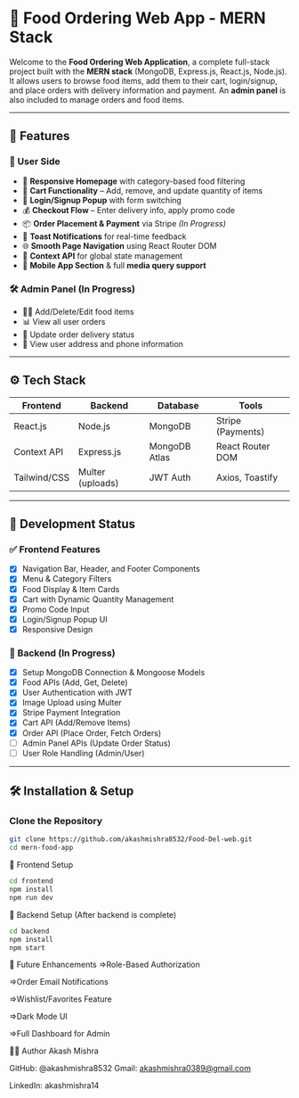 # 🍕 Food Ordering Web App - MERN Stack

Welcome to the **Food Ordering Web Application**, a complete full-stack project built with the **MERN stack** (MongoDB, Express.js, React.js, Node.js). It allows users to browse food items, add them to their cart, login/signup, and place orders with delivery information and payment. An **admin panel** is also included to manage orders and food items.

---

## 🚀 Features

### 👤 User Side

- 📱 **Responsive Homepage** with category-based food filtering
- 🛒 **Cart Functionality** – Add, remove, and update quantity of items
- 🔐 **Login/Signup Popup** with form switching
- 💰 **Checkout Flow** – Enter delivery info, apply promo code
- 📦 **Order Placement & Payment** via Stripe *(In Progress)*
- 💬 **Toast Notifications** for real-time feedback
- 🌐 **Smooth Page Navigation** using React Router DOM
- 🎯 **Context API** for global state management
- 📲 **Mobile App Section** & full **media query support**

### 🛠️ Admin Panel (In Progress)

- 👨‍🍳 Add/Delete/Edit food items
- 📊 View all user orders
- 🚚 Update order delivery status
- 📍 View user address and phone information

---

## ⚙️ Tech Stack

| Frontend | Backend | Database | Tools |
|----------|---------|----------|-------|
| React.js | Node.js | MongoDB  | Stripe (Payments) |
| Context API | Express.js | MongoDB Atlas | React Router DOM |
| Tailwind/CSS | Multer (uploads) | JWT Auth | Axios, Toastify |

---

## 📌 Development Status

### ✅ Frontend Features

- [x] Navigation Bar, Header, and Footer Components
- [x] Menu & Category Filters
- [x] Food Display & Item Cards
- [x] Cart with Dynamic Quantity Management
- [x] Promo Code Input
- [x] Login/Signup Popup UI
- [x] Responsive Design

### 🧪 Backend (In Progress)

- [x] Setup MongoDB Connection & Mongoose Models
- [x] Food APIs (Add, Get, Delete)
- [x] User Authentication with JWT
- [x] Image Upload using Multer
- [x] Stripe Payment Integration
- [x] Cart API (Add/Remove Items)
- [x] Order API (Place Order, Fetch Orders)
- [ ] Admin Panel APIs (Update Order Status)
- [ ] User Role Handling (Admin/User)

---

## 🛠️ Installation & Setup

### Clone the Repository

```bash
git clone https://github.com/akashmishra8532/Food-Del-web.git
cd mern-food-app
```

📁 Frontend Setup
```bash
cd frontend
npm install
npm run dev
```

📁 Backend Setup (After backend is complete)
```bash
cd backend
npm install
npm start
```

🧠 Future Enhancements
 =>Role-Based Authorization

 =>Order Email Notifications

 =>Wishlist/Favorites Feature

 =>Dark Mode UI

 =>Full Dashboard for Admin


 🧑‍💻 Author
Akash Mishra

GitHub: @akashmishra8532
Gmail: akashmishra0389@gmail.com

LinkedIn: akashmishra14


